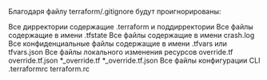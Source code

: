 Благодаря файлу terraform/.gitignore будут проигнорированы:

Все дирректории содержащие .terraform и поддирректории
Все файлы содержащие в имени .tfstate
Все файлы содержащие в имени crash.log
Все конфиденциальные файлы содержащие в имени .tfvars или tfvars.json
Все файлы локального изменения ресурсов override.tf override.tf.json *_override.tf *_override.tf.json
Все файлы конфигурации CLI .terraformrc terraform.rc



